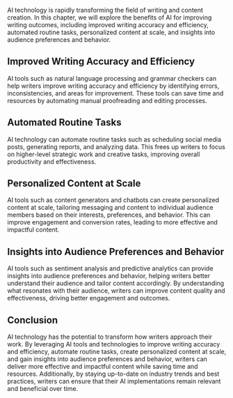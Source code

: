 
AI technology is rapidly transforming the field of writing and content creation. In this chapter, we will explore the benefits of AI for improving writing outcomes, including improved writing accuracy and efficiency, automated routine tasks, personalized content at scale, and insights into audience preferences and behavior.

Improved Writing Accuracy and Efficiency
----------------------------------------

AI tools such as natural language processing and grammar checkers can help writers improve writing accuracy and efficiency by identifying errors, inconsistencies, and areas for improvement. These tools can save time and resources by automating manual proofreading and editing processes.

Automated Routine Tasks
-----------------------

AI technology can automate routine tasks such as scheduling social media posts, generating reports, and analyzing data. This frees up writers to focus on higher-level strategic work and creative tasks, improving overall productivity and effectiveness.

Personalized Content at Scale
-----------------------------

AI tools such as content generators and chatbots can create personalized content at scale, tailoring messaging and content to individual audience members based on their interests, preferences, and behavior. This can improve engagement and conversion rates, leading to more effective and impactful content.

Insights into Audience Preferences and Behavior
-----------------------------------------------

AI tools such as sentiment analysis and predictive analytics can provide insights into audience preferences and behavior, helping writers better understand their audience and tailor content accordingly. By understanding what resonates with their audience, writers can improve content quality and effectiveness, driving better engagement and outcomes.

Conclusion
----------

AI technology has the potential to transform how writers approach their work. By leveraging AI tools and technologies to improve writing accuracy and efficiency, automate routine tasks, create personalized content at scale, and gain insights into audience preferences and behavior, writers can deliver more effective and impactful content while saving time and resources. Additionally, by staying up-to-date on industry trends and best practices, writers can ensure that their AI implementations remain relevant and beneficial over time.
